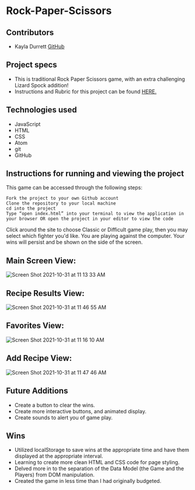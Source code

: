 # Rock-Paper-Scissors

## Contributors 

  - Kayla Durrett [GitHub](https://github.com/krdurrett)
  
## Project specs

  - This is traditional Rock Paper Scissors game, with an extra challenging Lizard Spock addition! 
  - Instructions and Rubric for this project can be found [HERE.](https://frontend.turing.edu/projects/module-1/rock-paper-scissors-solo.html)

## Technologies used

  - JavaScript 
  - HTML
  - CSS
  - Atom
  - git
  - GitHub

## Instructions for running and viewing the project

  This game can be accessed through the following steps:

    Fork the project to your own Github account
    Clone the repository to your local machine
    cd into the project
    Type “open index.html” into your terminal to view the application in your browser OR open the project in your editor to view the code
    
  Click around the site to choose Classic or Difficult game play, then you may select which fighter you'd like. You are playing against the computer. Your wins     will persist and be shown on the side of the screen. 
  
  
## Main Screen View:

![Screen Shot 2021-10-31 at 11 13 33 AM](https://user-images.githubusercontent.com/88299275/139595700-8ee00572-43d5-4fe0-8aee-a83abf5d9e40.png)

## Recipe Results View:

![Screen Shot 2021-10-31 at 11 46 55 AM](https://user-images.githubusercontent.com/88299275/139595730-37a62f26-7f50-4bba-b890-4aba17e1e59f.png)

## Favorites View:

![Screen Shot 2021-10-31 at 11 16 10 AM](https://user-images.githubusercontent.com/88299275/139595746-b456ea1e-c06d-4ede-a087-512581b0a786.png)

## Add Recipe View:

![Screen Shot 2021-10-31 at 11 47 46 AM](https://user-images.githubusercontent.com/88299275/139595758-58302e49-ebe8-4247-ba2c-e069415b3284.png)

## Future Additions

 - Create a button to clear the wins.
 - Create more interactive buttons, and animated display.
 - Create sounds to alert you of game play.

## Wins 

- Utilized localStorage to save wins at the appropriate time and have them displayed at the appropriate interval.
- Learning to create more clean HTML and CSS code for page styling.
- Delved more in to the separation of the Data Model (the Game and the Players) from DOM manipulation.
- Created the game in less time than I had originally budgeted. 


